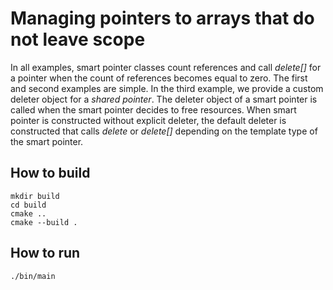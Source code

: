 # Managing pointers to arrays that do not leave scope

In all examples, smart pointer classes count references and call *delete[]* for a pointer when the count of references becomes equal to zero. The first and second examples are simple. In the third example, we provide a custom deleter object for a *shared pointer*. The deleter object of a smart pointer is called when the smart pointer decides to free resources. When smart pointer is constructed without explicit deleter, the default deleter is constructed that calls *delete* or *delete[]* depending on the template type of the smart pointer.

## How to build
```
mkdir build
cd build
cmake ..
cmake --build .
```

## How to run
```
./bin/main

```

